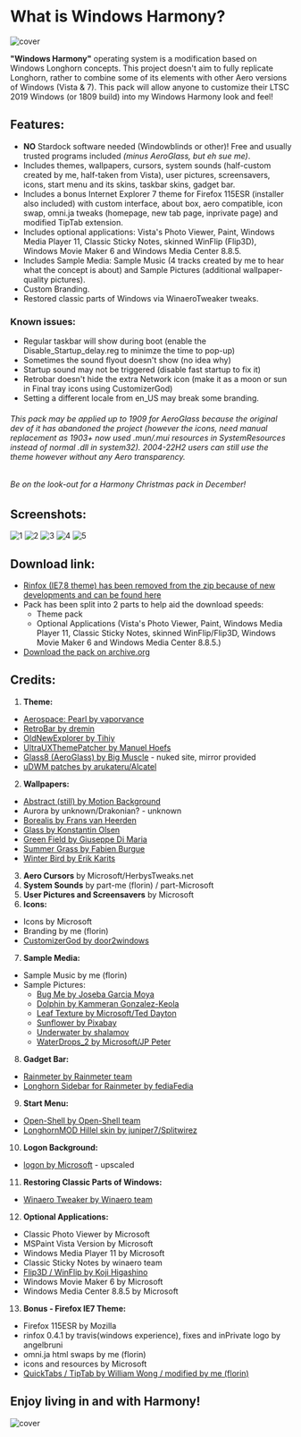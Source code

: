 # What is Windows Harmony?
![cover](images/branding.png)

**"Windows Harmony"** operating system is a modification based on Windows Longhorn concepts. This project doesn't aim to fully replicate Longhorn, rather to combine some of its elements with other Aero versions of Windows (Vista & 7). This pack will allow anyone to customize their LTSC 2019 Windows (or 1809 build) into my Windows Harmony look and feel!

## Features:
- **NO** Stardock software needed (Windowblinds or other)! Free and usually trusted programs included *(minus AeroGlass, but eh sue me)*.
- Includes themes, wallpapers, cursors, system sounds (half-custom created by me, half-taken from Vista), user pictures, screensavers, icons, start menu and its skins, taskbar skins, gadget bar.
- Includes a bonus Internet Explorer 7 theme for Firefox 115ESR (installer also included) with custom interface, about box, aero compatible, icon swap, omni.ja tweaks (homepage, new tab page, inprivate page) and modified TipTab extension.
- Includes optional applications: Vista's Photo Viewer, Paint, Windows Media Player 11, Classic Sticky Notes, skinned WinFlip (Flip3D), Windows Movie Maker 6 and Windows Media Center 8.8.5.
- Includes Sample Media: Sample Music (4 tracks created by me to hear what the concept is about) and Sample Pictures (additional wallpaper-quality pictures).
- Custom Branding.
- Restored classic parts of Windows via WinaeroTweaker tweaks.

### Known issues:
- Regular taskbar will show during boot (enable the Disable_Startup_delay.reg to minimze the time to pop-up)
- Sometimes the sound flyout doesn't show (no idea why)
- Startup sound may not be triggered (disable fast startup to fix it)
- Retrobar doesn't hide the extra Network icon (make it as a moon or sun in Final tray icons using CustomizerGod)
- Setting a different locale from en_US may break some branding.

###### This pack may be applied up to 1909 for AeroGlass because the original dev of it has abandoned the project (however the icons, need manual replacement as 1903+ now used .mun/.mui resources in SystemResources instead of normal .dll in system32). 2004-22H2 users can still use the theme however without any Aero transparency.
###### Be on the look-out for a Harmony Christmas pack in December!


## Screenshots:

![1](images/screen_1.png)
![2](images/screen_2.png)
![3](images/screen_3.png)
![4](images/screen_4.png)
![5](images/screen_5.png)

## Download link:

- [Rinfox (IE7,8 theme) has been removed from the zip because of new developments and can be found here](https://github.com/florinsdistortedvision/rinfox_updated)
- Pack has been split into 2 parts to help aid the download speeds:
  * Theme pack
  * Optional Applications (Vista's Photo Viewer, Paint, Windows Media Player 11, Classic Sticky Notes, skinned WinFlip/Flip3D, Windows Movie Maker 6 and Windows Media Center 8.8.5.)
- [Download the pack on archive.org](https://archive.org/details/windows-harmony-pack-for-ltsc-2019/)

## Credits:

1. **Theme:**
- [Aerospace: Pearl by vaporvance](https://www.deviantart.com/vaporvance/art/Aerospace-Pearl-2-for-Windows-10-1903-22H2-977628287)
- [RetroBar by dremin](https://github.com/dremin/RetroBar)
- [OldNewExplorer by Tihiy](https://msfn.org/board/topic/170375-oldnewexplorer-119/)
- [UltraUXThemePatcher by Manuel Hoefs](https://mhoefs.eu/software_uxtheme.php?ref=syssel&lang=en)
- [Glass8 (AeroGlass) by Big Muscle](https://arukateru.com/glass8/) - nuked site, mirror provided
- [uDWM patches by arukateru/Alcatel](https://windows7themenew2.carrd.co/)

2. **Wallpapers:**
- [Abstract (still) by Motion Background](https://www.vecteezy.com/video/1793075-blue-shining-ray-of-light)
- Aurora by unknown/Drakonian? - unknown
- [Borealis by Frans van Heerden](https://www.pexels.com/photo/aurora-borealis-624015/)
- [Glass by Konstantin Olsen](https://www.pexels.com/photo/blue-glass-building-287263/)
- [Green Field by Giuseppe Di Maria](https://www.pexels.com/photo/tree-on-a-green-hill-16603111/)
- [Summer Grass by Fabien Burgue](https://www.pexels.com/photo/green-grass-hd-wallpaper-2083502/)
- [Winter Bird by Erik Karits](https://www.pexels.com/photo/brown-and-white-bird-on-tree-branch-covered-with-snow-3738621/)

3. **Aero Cursors** by Microsoft/HerbysTweaks.net
4. **System Sounds** by part-me (florin) / part-Microsoft
5. **User Pictures and Screensavers** by Microsoft
6. **Icons:**
- Icons by Microsoft
- Branding by me (florin)
- [CustomizerGod by door2windows](https://www.door2windows.com/customizergod/)
  
7. **Sample Media:**
- Sample Music by me (florin)
- Sample Pictures:
  - [Bug Me by Joseba Garcia Moya](https://www.pexels.com/photo/bug-on-green-leaf-18133777/)
  - [Dolphin by Kammeran Gonzalez-Keola](https://www.pexels.com/photo/flock-of-dolphins-swimming-in-clear-water-7082123/)
  - [Leaf Texture by Microsoft/Ted Dayton](https://windowswallpaper.miraheze.org/wiki/Windows_7_Beta#/media/File:Img5_(Windows_7_Beta).jpg)
  - [Sunflower by Pixabay](https://www.pexels.com/photo/yellow-sunflower-541484/)
  - [Underwater by shalamov](https://depositphotos.com/photo/bora-bora-underwater-12656060.html)
  - [WaterDrops_2 by Microsoft/JP Peter](https://apps.microsoft.com/store/detail/waterdrops-by-jp-peter/9MSVJT3XKXRL?hl=en-us&gl=us)

8. **Gadget Bar:**
- [Rainmeter by Rainmeter team](https://www.rainmeter.net/)
- [Longhorn Sidebar for Rainmeter by fediaFedia](https://www.deviantart.com/fediafedia/art/Longhorn-Sidebar-for-Rainmeter-947066452)

9. **Start Menu:**
- [Open-Shell by Open-Shell team](https://github.com/Open-Shell/Open-Shell-Menu)
- [LonghornMOD Hillel skin by juniper7/Splitwirez](http://www.classicshell.net/forum/viewtopic.php?f=17&t=5868)

10. **Logon Background:**
- [logon by Microsoft](https://windowswallpaper.miraheze.org/wiki/Longhorn#/media/File:Windows_Longhorn_Build_4039_unused.jpg) - upscaled

11. **Restoring Classic Parts of Windows:**
- [Winaero Tweaker by Winaero team](https://winaero.com/winaero-tweaker/)

12. **Optional Applications:**
- Classic Photo Viewer by Microsoft
- MSPaint Vista Version by Microsoft
- Windows Media Player 11 by Microsoft
- Classic Sticky Notes by winaero team
- [Flip3D / WinFlip by Koji Higashino](http://tokyodownstairs.blogspot.com/2007/11/winflip.html)
- Windows Movie Maker 6 by Microsoft
- Windows Media Center 8.8.5 by Microsoft

13. **Bonus - Firefox IE7 Theme:**
- Firefox 115ESR by Mozilla
- rinfox 0.4.1 by travis(windows experience), fixes and inPrivate logo by angelbruni
- omni.ja html swaps by me (florin)
- icons and resources by Microsoft
- [QuickTabs / TipTab by William Wong / modified by me (florin)](https://addons.mozilla.org/en-US/firefox/addon/tip-tab/)

## Enjoy living in and with Harmony!
![cover](images/cover_windowsharmonypack.png)
